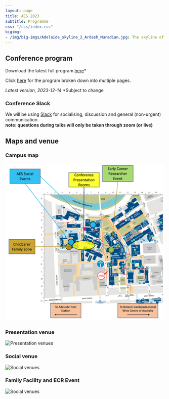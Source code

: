 ```yaml
---
layout: page
title: AES 2023
subtitle: Programme
css: "/css/index.css"
bigimg:
- /img/big-imgs/Adelaide_skyline_2_Ardash_Muradian.jpg: The skyline of Adelaide and the River Torrens (Ardash Muradian, 2022)
---
```


## Conference program

Download the latest full program [here](./docs/2023/2023_AES_conference_Program_V2.pdf)*

Click [here](./docs/2023/AusEvo23_ScheduleOfEvents.pdf) for the program broken down into multiple pages.

*Latest version, 2023-12-14*
*Subject to change

### Conference Slack
We will be using [Slack](https://join.slack.com/t/ausevo2023/shared_invite/zt-28ryturuo-HZBXfJQlCvloJuQ5FMHHfg) for socialising, discussion and general (non-urgent) communication    
**note: questions during talks will only be taken through zoom (or live)**  

## Maps and venue

### Campus map

![Campus Map](/img/2023_AES_4.png)

### Presentation venue

![Presentation venues](/img/2023_AES_3.png)

### Social venue

![Social venues](/img/2023_AES_2.png)

### Family Faciilty and ECR Event

![Social venues](/img/2023_AES_1.png)


<!-- **Vote [here](https://docs.google.com/forms/d/e/1FAIpQLScwivTcrZwlE8sWHbVckz1oGk2rh2V9Nyj4u5-oGvHZazKZ-w/viewform) for favourite 3-min talk.**  -->

